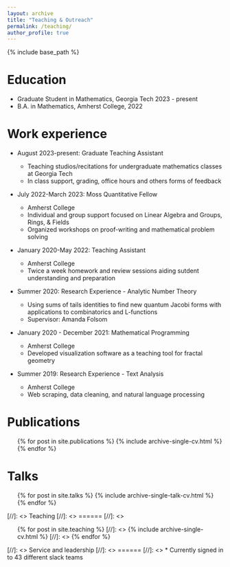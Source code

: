 ```yaml
---
layout: archive
title: "Teaching & Outreach"
permalink: /teaching/
author_profile: true
---
```


{% include base_path %}

Education
======
* Graduate Student in Mathematics, Georgia Tech 2023 - present
* B.A. in Mathematics, Amherst College, 2022

Work experience
======
* August 2023-present: Graduate Teaching Assistant
  * Teaching studios/recitations for undergraduate mathematics classes at Georgia Tech
  * In class support, grading, office hours and others forms of feedback

* July 2022-March 2023: Moss Quantitative Fellow
  * Amherst College
  * Individual and group support focused on Linear Algebra and Groups, Rings, & Fields
  * Organized workshops on proof-writing and mathematical problem solving

* January 2020-May 2022: Teaching Assistant
  * Amherst College
  * Twice a week homework and review sessions aiding sutdent understanding and preparation

* Summer 2020: Research Experience - Analytic Number Theory
  * Using sums of tails identities to find new quantum Jacobi forms with applications to combinatorics and L-functions
  * Supervisor: Amanda Folsom

* January 2020 - December 2021: Mathematical Programming
  * Amherst College
  * Developed visualization software as a teaching tool for fractal geometry

* Summer 2019: Research Experience - Text Analysis
  * Amherst College
  * Web scraping, data cleaning, and natural language processing


  
Publications
======
  <ul>{% for post in site.publications %}
    {% include archive-single-cv.html %}
  {% endfor %}</ul>
  
Talks
======
  <ul>{% for post in site.talks %}
    {% include archive-single-talk-cv.html %}
  {% endfor %}</ul>
  
[//]: <> Teaching
[//]: <> ======
[//]: <>   <ul>{% for post in site.teaching %}
[//]: <>     {% include archive-single-cv.html %}
[//]: <>   {% endfor %}</ul>
  
[//]: <> Service and leadership
[//]: <> ======
[//]: <> * Currently signed in to 43 different slack teams
